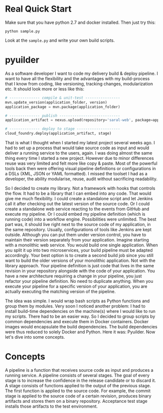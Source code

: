 # Real Quick Start
Make sure that you have python 2.7 and docker installed. Then just try this:
```
python sample.py
```
Look at the `sample.py` and write your own build scripts.

# pyuilder
As a software developer I want to code my delivery build & deploy pipeline. I want to have all the flexibility and the advantages with my build-process that I know from coding, like versioning, tracking changes, modularization etc. It should look more or less like this:
```python
# -------------- compile & unit-test ---------------- 
mvn.update_version(application_folder, version)
application_package = mvn.package(application_folder)

# -------------- publish ----------------------------
application_artifact = nexus.upload(repository='saral-web', package=application_package)

# -------------- deploy to stage --------------------
cloud_foundry.deploy(application_artifact, stage)
```

That is what I thought when I started my latest project several weeks ago. I had to set up a process that would take source code as input and would deliver a running service to the users, again. I was doing almost the same thing every time I started a new project. However due to minor differences reuse was very limited and felt more like copy & paste. Most of the powerful tools back then were offering visual pipeline definitions or configurations in a DSLs (XML, JSON or YAML formatted). I missed the toolset I had as a developer, the ability modularise, reuse, audit without sacrificing readability. 

So I decided to create my library. Not a framework with hooks that controls the flow. It had to be a library that I can embed into any code. That would give me much flexibility. I could create a standalone script and let Jenkins call it after checking out the latest version of the source code. Or I could create a standalone web service reacting to the events from GitHub and execute my pipeline. Or I could embed my pipeline definition (which is running code) into a workflow engine. Possibilities were unlimited. The best part was, it should live right next to the source code of my application, in the same repository. Usually, configurations of tools like Jenkins are kept outside. Although you can put them under version control, you have to maintain their version separately from your application. Imagine starting with a monolithic web service. You would build one single application. When you split it up into two microservices, your build pipeline must be adapted accordingly. Your best option is to create a second build job since you still want to build the older versions of your monolithic application. Not with the library approach. Your pipeline definition is just code that lives in the same revision in your repository alongside with the code of your application. You have a new architecture requiring a change in your pipeline, you just refactor your pipeline definition. No need to duplicate anything. When you execute your pipeline for a specific version of your application, you are actually executing the matching version of the pipeline.

The idea was simple. I would wrap bash scripts as Python functions and group them by modules. Very soon I noticed another problem: I had to install build-time dependencies on the machine(s) where I would like to run my scripts. There had to be an easier way. So I decided to group scripts by common dependencies and execute them in Docker containers. Docker images would encapsulate the build dependencies. The build dependencies were thus reduced to solely Docker and Python. Here it was: Pyuilder. Now let's dive into some concepts.

# Concepts
A pipeline is a function that receives source code as input and produces a running service. A pipeline consists of several stages. The goal of every stage is to increase the confidence in the release candidate or to discard it. A stage consists of functions applied to the output of the previous stage. The first function is applied to the source code. For example, the commit stage is applied to the source code of a certain revision, produces binary artifacts and stores them on a binary repository. Acceptance test stage installs those artifacts to the test environment.



